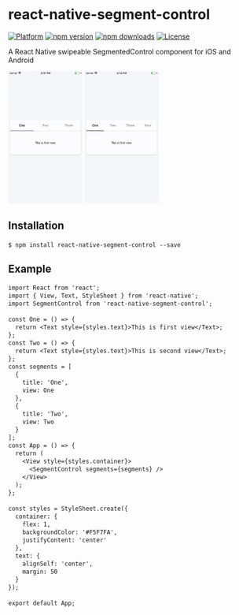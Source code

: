# react-native-segment-control

[![Platform](https://img.shields.io/badge/platform-react--native-lightgrey.svg)](http://facebook.github.io/react-native/)
[![npm version](http://img.shields.io/npm/v/react-native-modal-loader.svg)](https://www.npmjs.com/package/react-native-modal-loader)
[![npm downloads](https://img.shields.io/npm/dm/react-native-modal-loader.svg?update=7)](http://badge.fury.io/js/react-native-modal-loader)
[![License](https://img.shields.io/badge/license-MIT-blue.svg)](https://raw.github.com/testshallpass/react-native-dropdownalert/master/LICENSE)

A React Native swipeable SegmentedControl component for iOS and Android

<img src="https://github.com/ainurb/react-native-segment-control/blob/master/example/example1.gif" width="30%" /> <img src="https://github.com/ainurb/react-native-segment-control/blob/master/example/example2.gif" width="30%" />

## Installation

```
$ npm install react-native-segment-control --save
```

## Example

```JSX
import React from 'react';
import { View, Text, StyleSheet } from 'react-native';
import SegmentControl from 'react-native-segment-control';

const One = () => {
  return <Text style={styles.text}>This is first view</Text>;
};
const Two = () => {
  return <Text style={styles.text}>This is second view</Text>;
};
const segments = [
  {
    title: 'One',
    view: One
  },
  {
    title: 'Two',
    view: Two
  }
];
const App = () => {
  return (
    <View style={styles.container}>
      <SegmentControl segments={segments} />
    </View>
  );
};

const styles = StyleSheet.create({
  container: {
    flex: 1,
    backgroundColor: '#F5F7FA',
    justifyContent: 'center'
  },
  text: {
    alignSelf: 'center',
    margin: 50
  }
});

export default App;
```
